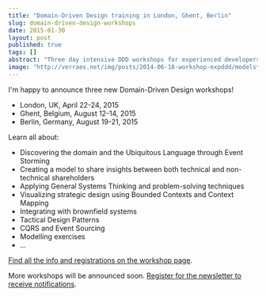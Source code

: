```yaml
---
title: "Domain-Driven Design training in London, Ghent, Berlin"
slug: domain-driven-design-workshops
date: 2015-01-30
layout: post
published: true
tags: []
abstract: "Three day intensive DDD workshops for experienced developers in the UK, Germany, and Belgium."
image: "http://verraes.net/img/posts/2014-06-18-workshop-expddd/modelstorming.jpg"
---
```


I'm happy to announce three new Domain-Driven Design workshops!

- London, UK, April 22-24, 2015
- Ghent, Belgium, August 12-14, 2015
- Berlin, Germany, August 19-21, 2015

Learn all about:

- Discovering the domain and the Ubiquitous Language through Event Storming
- Creating a model to share insights between both technical and non-technical shareholders
- Applying General Systems Thinking and problem-solving techniques
- Visualizing strategic design using Bounded Contexts and Context Mapping
- Integrating with brownfield systems
- Tactical Design Patterns
- CQRS and Event Sourcing
- Modelling exercises
- ...

[Find all the info and registrations on the workshop page](/workshops/). 

More workshops will be announced soon. [Register for the newsletter to receive notifications](http://eepurl.com/1IAmf).


